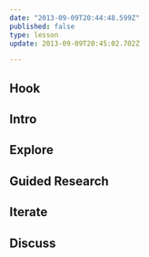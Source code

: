 ```yaml
---
date: "2013-09-09T20:44:48.599Z"
published: false
type: lesson
update: 2013-09-09T20:45:02.702Z

---
```


## Hook
<!-- -->
## Intro
<!-- -->
## Explore
<!-- -->
## Guided Research
<!-- -->
## Iterate
<!-- -->
## Discuss
